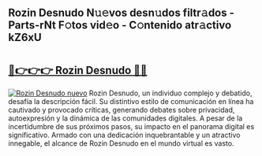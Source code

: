 ## Rozin Desnudo N𝚞𝚎vos desn𝚞dos filtr𝚊dos - Parts-rNt F𝚘tos vid𝚎o - C𝚘ntenido atr𝚊ctivo kZ6xU

# <h2><a href="http://mbbs0w.tromn.icu/?c=Rozin+Desnudo">🔗👉👉👉 Rozin Desnudo 🔗🔗</a></h2>

[![Rozin Desnudo nuevo](https://i.imgur.com/pEAQMta.gif)](http://mbbs0w.tromn.icu/?c=Rozin+Desnudo)
Rozin Desnudo, un individuo complejo y debatido, desafía la descripción fácil. Su distintivo estilo de comunicación en línea ha cautivado y provocado críticas, generando debates sobre privacidad, autoexpresión y la dinámica de las comunidades digitales. A pesar de la incertidumbre de sus próximos pasos, su impacto en el panorama digital es significativo. Armado con una dedicación inquebrantable y un atractivo innegable, el alcance de Rozin Desnudo en el mundo virtual es vasto.
